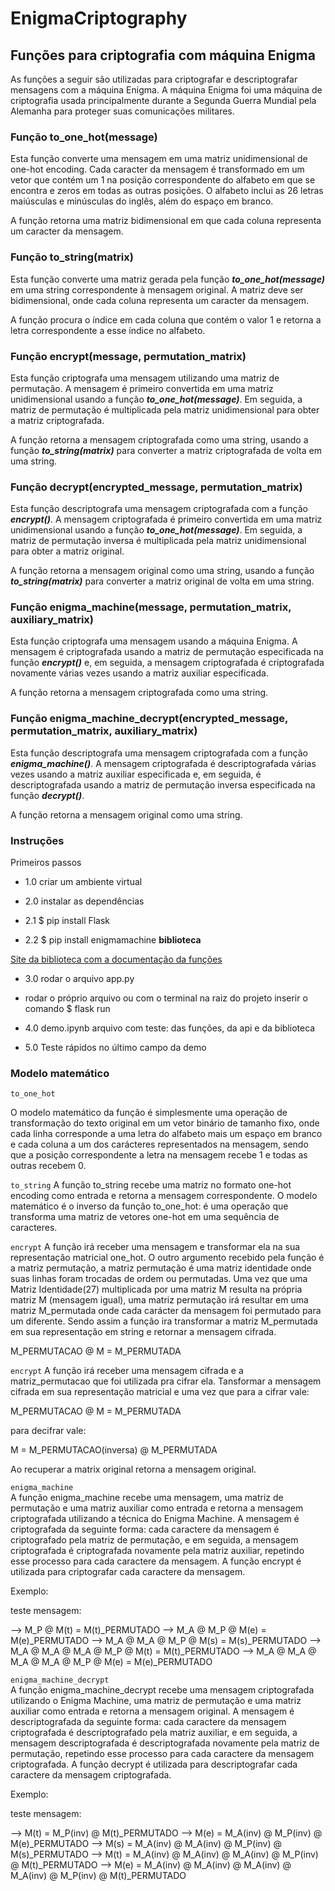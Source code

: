 # EnigmaCriptography

## Funções para criptografia com máquina Enigma
As funções a seguir são utilizadas para criptografar e descriptografar mensagens com a máquina Enigma. A máquina Enigma foi uma máquina de criptografia usada principalmente durante a Segunda Guerra Mundial pela Alemanha para proteger suas comunicações militares.

### Função to_one_hot(message)
Esta função converte uma mensagem em uma matriz unidimensional de one-hot encoding. Cada caracter da mensagem é transformado em um vetor que contém um 1 na posição correspondente do alfabeto em que se encontra e zeros em todas as outras posições. O alfabeto inclui as 26 letras maiúsculas e minúsculas do inglês, além do espaço em branco.

A função retorna uma matriz bidimensional em que cada coluna representa um caracter da mensagem.

### Função to_string(matrix)
Esta função converte uma matriz gerada pela função ***to_one_hot(message)*** em uma string correspondente à mensagem original. A matriz deve ser bidimensional, onde cada coluna representa um caracter da mensagem.

A função procura o índice em cada coluna que contém o valor 1 e retorna a letra correspondente a esse índice no alfabeto.

### Função encrypt(message, permutation_matrix)
Esta função criptografa uma mensagem utilizando uma matriz de permutação. A mensagem é primeiro convertida em uma matriz unidimensional usando a função ***to_one_hot(message)***. Em seguida, a matriz de permutação é multiplicada pela matriz unidimensional para obter a matriz criptografada.

A função retorna a mensagem criptografada como uma string, usando a função ***to_string(matrix)*** para converter a matriz criptografada de volta em uma string.

### Função decrypt(encrypted_message, permutation_matrix)
Esta função descriptografa uma mensagem criptografada com a função ***encrypt()***. A mensagem criptografada é primeiro convertida em uma matriz unidimensional usando a função ***to_one_hot(message)***. Em seguida, a matriz de permutação inversa é multiplicada pela matriz unidimensional para obter a matriz original.

A função retorna a mensagem original como uma string, usando a função ***to_string(matrix)*** para converter a matriz original de volta em uma string.

### Função enigma_machine(message, permutation_matrix, auxiliary_matrix)
Esta função criptografa uma mensagem usando a máquina Enigma. A mensagem é criptografada usando a matriz de permutação especificada na função ***encrypt()*** e, em seguida, a mensagem criptografada é criptografada novamente várias vezes usando a matriz auxiliar especificada.

A função retorna a mensagem criptografada como uma string.

### Função enigma_machine_decrypt(encrypted_message, permutation_matrix, auxiliary_matrix)
Esta função descriptografa uma mensagem criptografada com a função ***enigma_machine()***. A mensagem criptografada é descriptografada várias vezes usando a matriz auxiliar especificada e, em seguida, é descriptografada usando a matriz de permutação inversa especificada na função ***decrypt()***.

A função retorna a mensagem original como uma string.

### Instruções 
Primeiros passos

- 1.0 criar um ambiente virtual 

- 2.0 instalar as dependências 
- 2.1 $ pip install Flask
- 2.2 $ pip install enigmamachine **biblioteca**

[Site da biblioteca com a documentação da funções](https://pypi.org/project/enigmamachine/)

- 3.0 rodar o arquivo app.py 
- rodar o próprio arquivo ou com o terminal na raiz do projeto inserir o comando $ flask run 

- 4.0 demo.ipynb
arquivo com teste: das funções, da api e da biblioteca

- 5.0 Teste rápidos no último campo da demo

### Modelo matemático

`to_one_hot`

O modelo matemático da função é simplesmente uma operação de transformação do texto original em um vetor binário de tamanho fixo, onde cada linha corresponde a uma letra do alfabeto mais um espaço em branco e cada coluna a um dos carácteres representados na mensagem, sendo que a posição correspondente a letra na mensagem recebe 1 e todas as outras recebem 0.

`to_string`
A função to_string recebe uma matriz no formato one-hot encoding como entrada e retorna a mensagem correspondente. O modelo matemático é o inverso da função to_one_hot: é uma operação que transforma uma matriz de vetores one-hot em uma sequência de caracteres.

`encrypt`
A função irá receber uma mensagem e transformar ela na sua representação matricial one_hot. O outro argumento recebido pela função é a matriz permutação, a matriz permutação é uma matriz identidade onde suas linhas foram trocadas de ordem ou permutadas. Uma vez que uma Matriz Identidade(27) multiplicada por uma matriz M resulta na própria matriz M (mensagem igual), uma matriz permutação irá resultar em uma matriz M_permutada onde cada carácter da mensagem foi permutado para um diferente.
Sendo assim a função ira transformar a matriz M_permutada em sua representação em string e retornar a mensagem cifrada.

M_PERMUTACAO @ M = M_PERMUTADA

`encrypt`
A função irá receber uma mensagem cifrada e a matriz_permutacao que foi utilizada pra cifrar ela.
Tansformar a mensagem cifrada em sua representação matricial e uma vez que para a cifrar vale:

M_PERMUTACAO @ M = M_PERMUTADA

para decifrar vale:

M = M_PERMUTACAO(inversa)  @ M_PERMUTADA

Ao recuperar a matrix original retorna a mensagem original.

`enigma_machine`  
A função enigma_machine recebe uma mensagem, uma matriz de permutação e uma matriz auxiliar como entrada e retorna a mensagem criptografada utilizando a técnica do Enigma Machine. A mensagem é criptografada da seguinte forma: cada caractere da mensagem é criptografado pela matriz de permutação, e em seguida, a mensagem criptografada é criptografada novamente pela matriz auxiliar, repetindo esse processo para cada caractere da mensagem. A função encrypt é utilizada para criptografar cada caractere da mensagem.

Exemplo:

teste mensagem:

--> M_P @ M(t) = M(t)_PERMUTADO 
--> M_A @ M_P @ M(e) = M(e)_PERMUTADO 
--> M_A @  M_A @ M_P @ M(s) = M(s)_PERMUTADO 
--> M_A @ M_A @  M_A @ M_P @ M(t) = M(t)_PERMUTADO 
--> M_A @ M_A @ M_A @  M_A @ M_P @ M(e) = M(e)_PERMUTADO 

`enigma_machine_decrypt`  
A função enigma_machine_decrypt recebe uma mensagem criptografada utilizando o Enigma Machine, uma matriz de permutação e uma matriz auxiliar como entrada e retorna a mensagem original. A mensagem é descriptografada da seguinte forma: cada caractere da mensagem criptografada é descriptografado pela matriz auxiliar, e em seguida, a mensagem descriptografada é descriptografada novamente pela matriz de permutação, repetindo esse processo para cada caractere da mensagem criptografada. A função decrypt é utilizada para descriptografar cada caractere da mensagem criptografada.


Exemplo:

teste mensagem:

--> M(t) = M_P(inv) @  M(t)_PERMUTADO 
--> M(e) = M_A(inv) @  M_P(inv) @  M(e)_PERMUTADO 
--> M(s) = M_A(inv) @  M_A(inv) @  M_P(inv) @  M(s)_PERMUTADO 
--> M(t) = M_A(inv) @ M_A(inv) @  M_A(inv) @  M_P(inv) @  M(t)_PERMUTADO 
--> M(e) = M_A(inv) @ M_A(inv) @ M_A(inv) @  M_A(inv) @  M_P(inv) @  M(t)_PERMUTADO 
